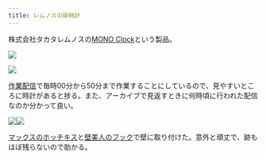```yaml
---
title: レムノスの掛時計
---
```

株式会社タカタレムノスの[MONO Clock](https://www.amazon.co.jp/dp/B004UIT8BK)という製品。

![](https://lh3.googleusercontent.com/6zjRD-PZGKj_QIpjH-lR6bK2961-xeEj9rnqe3ojNCWFEIc1dpTbY4dXbGzwNkIbYBKonRKf3lMi2UlFQZJ0nKo0kCvlOa67IiAeeNQ_Kj7llRk3hUSsigZCFNG6CTqsV6ZwglpDqkHNA44QtQ)

![](https://lh3.googleusercontent.com/ZhOVkl6UCMvyWvDb3uM2dnTFHGi4g-b8yracLgHOZMtbOJfD9vU1K2t9bKsXFlZErwfvmMh2YnXg4xA-xHU4OofeKmC2tg36pHujdpad7n76QAYsyurc235Kpo0Q26TudpuS9nnXKusUjrQ_YA)

[作業配信](https://www.youtube.com/channel/UC5s-KpSDGzxWPWNv94PnJHw)で毎時00分から50分まで作業することにしているので、見やすいところに時計があると捗る。また、アーカイブで見返すときに何時頃に行われた配信なのか分かって良い。

![](https://lh5.googleusercontent.com/82onnPUuKjaH3LSK8n-4usnP0XqYqWT6Kdv7hVrNrsiCnasqyKUJ4-_vIBPNrJhZvl45XvBA3hjeUdtUB6hxStuJEZkpYEDRNfphAMPafJ3OotklZX4BJhKAhc9d2uxvWUFED2rgGl1JZaDK1w)![](https://lh3.googleusercontent.com/GA4Vi3UhfuBSh6UcV81RDNlqMy-HHyUVZs1VLO0ltLRB45Qm66v6YTksagm_lDByfhFV2NBlT_90aQhqblFGeBzmJbql6DQbb-_Nbf3CBOUSs3dYPlnlSWoPSUcSfvB8d-JFW_ysDPv5Tz7elQ)

[マックスのホッチキス](https://www.amazon.co.jp/dp/B000O9WRWG)と[壁美人のフック](https://www.amazon.co.jp/dp/B00CU78TDG)で壁に取り付けた。意外と頑丈で、跡もほぼ残らないので助かる。
